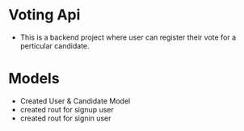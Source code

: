 # Voting Api
- This is a backend project where user can register their vote for a perticular candidate.

# Models
- Created User & Candidate Model
- created rout for signup user
- created rout for signin user
